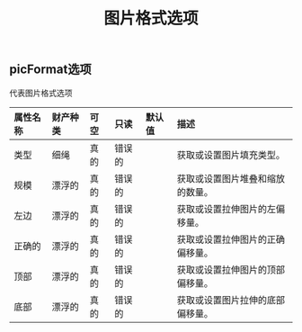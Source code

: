 ﻿---
title: 图片格式选项
second_title: Aspose.Cells Cloud Documen
type: docs
url: /zh/specification/model/picformatoption/
description: Aspose.Cells 云模型规范：PicFormatOption。轻松处理 Excel 和其他电子表格文档，具有打开、生成、编辑、拆分、合并、比较和转换等功能
kwords: Excel, Office, 电子表格, Cloud REST API, PicFormatOption
weight: 50
---
## **picFormat选项**

代表图片格式选项

|属性名称|财产种类|可空|只读|默认值|描述|
|:- |:- |:- |:- |:- |:- |
|类型|细绳|真的|错误的||获取或设置图片填充类型。|
|规模|漂浮的|真的|错误的||获取或设置图片堆叠和缩放的数量。|
|左边|漂浮的|真的|错误的||获取或设置拉伸图片的左偏移量。|
|正确的|漂浮的|真的|错误的||获取或设置拉伸图片的正确偏移量。|
|顶部|漂浮的|真的|错误的||获取或设置拉伸图片的顶部偏移量。|
|底部|漂浮的|真的|错误的||获取或设置图片拉伸的底部偏移量。|

